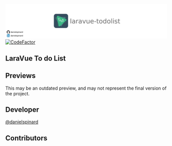 ![](.github/assets/banner.jpg)
[![CodeFactor](https://www.codefactor.io/repository/github/danielspinard/laravue-todolist/badge)](https://www.codefactor.io/repository/github/danielspinard/laravue-todolist)

## LaraVue To do List

## Previews
This may be an outdated preview, and may not represent the final version of the project. <br>

## Developer
[@danielspinard](https://github.com/danielspinard)

## Contributors
